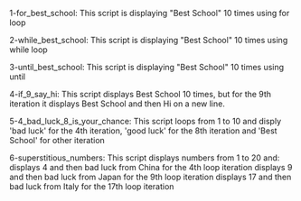 1-for_best_school: This script is displaying "Best School" 10 times using for loop

2-while_best_school: This script is displaying "Best School" 10 times using while loop

3-until_best_school: This script is displaying "Best School" 10 times using until

4-if_9_say_hi: This script displays Best School 10 times, but for the 9th iteration it displays Best School and then Hi on a new line.

5-4_bad_luck_8_is_your_chance: This script loops from 1 to 10 and disply 'bad luck' for the 4th iteration, 'good luck' for the 8th iteration and 'Best School' for other iteration

6-superstitious_numbers: This script displays numbers from 1 to 20 and:
    displays 4 and then bad luck from China for the 4th loop iteration
    displays 9 and then bad luck from Japan for the 9th loop iteration
    displays 17 and then bad luck from Italy for the 17th loop iteration
